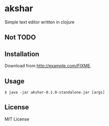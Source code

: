 # akshar

Simple text editor written in clojure

## Not TODO

## Installation

Download from http://example.com/FIXME.

## Usage

    $ java -jar akshar-0.1.0-standalone.jar [args]


## License

MIT License
